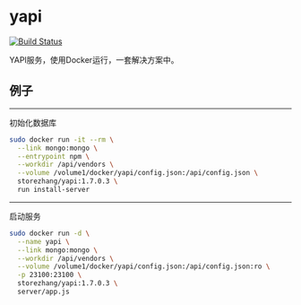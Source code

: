 # yapi
[![Build Status](https://drone.storezhang.imyserver.com:20443/api/badges/storezhang/docker-yapi/status.svg)](https://drone.storezhang.imyserver.com:20443/storezhang/docker-yapi)

YAPI服务，使用Docker运行，一套解决方案中。

## 例子
-----------------------
初始化数据库
```bash
sudo docker run -it --rm \
  --link mongo:mongo \
  --entrypoint npm \
  --workdir /api/vendors \
  --volume /volume1/docker/yapi/config.json:/api/config.json \
  storezhang/yapi:1.7.0.3 \
  run install-server
```
---------------------
启动服务
```bash
sudo docker run -d \
  --name yapi \
  --link mongo:mongo \
  --workdir /api/vendors \
  --volume /volume1/docker/yapi/config.json:/api/config.json:ro \
  -p 23100:23100 \
  storezhang/yapi:1.7.0.3 \
  server/app.js
```